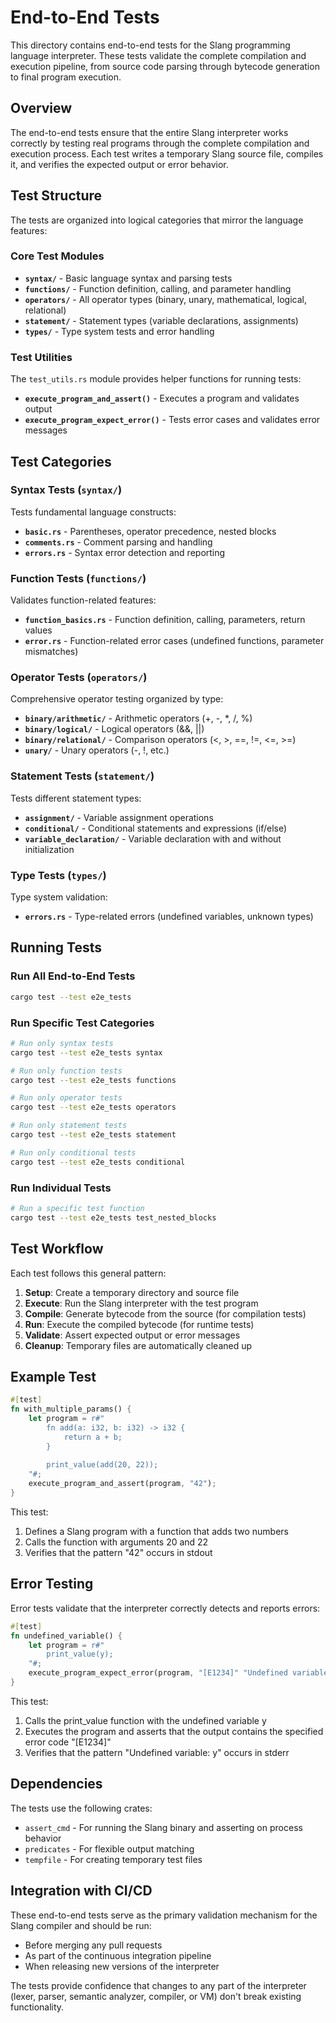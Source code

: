 # End-to-End Tests

This directory contains end-to-end tests for the Slang programming language interpreter. These tests validate the complete compilation and execution pipeline, from source code parsing through bytecode generation to final program execution.

## Overview

The end-to-end tests ensure that the entire Slang interpreter works correctly by testing real programs through the complete compilation and execution process. Each test writes a temporary Slang source file, compiles it, and verifies the expected output or error behavior.

## Test Structure

The tests are organized into logical categories that mirror the language features:

### Core Test Modules

- **`syntax/`** - Basic language syntax and parsing tests
- **`functions/`** - Function definition, calling, and parameter handling
- **`operators/`** - All operator types (binary, unary, mathematical, logical, relational)
- **`statement/`** - Statement types (variable declarations, assignments)
- **`types/`** - Type system tests and error handling

### Test Utilities

The `test_utils.rs` module provides helper functions for running tests:

- **`execute_program_and_assert()`** - Executes a program and validates output
- **`execute_program_expect_error()`** - Tests error cases and validates error messages

## Test Categories

### Syntax Tests (`syntax/`)

Tests fundamental language constructs:

- **`basic.rs`** - Parentheses, operator precedence, nested blocks
- **`comments.rs`** - Comment parsing and handling
- **`errors.rs`** - Syntax error detection and reporting

### Function Tests (`functions/`)

Validates function-related features:

- **`function_basics.rs`** - Function definition, calling, parameters, return values
- **`error.rs`** - Function-related error cases (undefined functions, parameter mismatches)

### Operator Tests (`operators/`)

Comprehensive operator testing organized by type:

- **`binary/arithmetic/`** - Arithmetic operators (+, -, *, /, %)
- **`binary/logical/`** - Logical operators (&&, ||)
- **`binary/relational/`** - Comparison operators (<, >, ==, !=, <=, >=)
- **`unary/`** - Unary operators (-, !, etc.)

### Statement Tests (`statement/`)

Tests different statement types:

- **`assignment/`** - Variable assignment operations
- **`conditional/`** - Conditional statements and expressions (if/else)
- **`variable_declaration/`** - Variable declaration with and without initialization

### Type Tests (`types/`)

Type system validation:

- **`errors.rs`** - Type-related errors (undefined variables, unknown types)

## Running Tests

### Run All End-to-End Tests

```bash
cargo test --test e2e_tests
```

### Run Specific Test Categories

```bash
# Run only syntax tests
cargo test --test e2e_tests syntax

# Run only function tests
cargo test --test e2e_tests functions

# Run only operator tests
cargo test --test e2e_tests operators

# Run only statement tests
cargo test --test e2e_tests statement

# Run only conditional tests
cargo test --test e2e_tests conditional
```

### Run Individual Tests

```bash
# Run a specific test function
cargo test --test e2e_tests test_nested_blocks
```

## Test Workflow

Each test follows this general pattern:

1. **Setup**: Create a temporary directory and source file
2. **Execute**: Run the Slang interpreter with the test program
3. **Compile**: Generate bytecode from the source (for compilation tests)
4. **Run**: Execute the compiled bytecode (for runtime tests)
5. **Validate**: Assert expected output or error messages
6. **Cleanup**: Temporary files are automatically cleaned up

## Example Test

```rust
#[test]
fn with_multiple_params() {
    let program = r#"
        fn add(a: i32, b: i32) -> i32 {
            return a + b;
        }
        
        print_value(add(20, 22));
    "#;
    execute_program_and_assert(program, "42");
}
```

This test:

1. Defines a Slang program with a function that adds two numbers
2. Calls the function with arguments 20 and 22
3. Verifies that the pattern "42" occurs in stdout

## Error Testing

Error tests validate that the interpreter correctly detects and reports errors:

```rust
#[test]
fn undefined_variable() {
    let program = r#"
        print_value(y); 
    "#;
    execute_program_expect_error(program, "[E1234]" "Undefined variable: y");
}
```

This test:

1. Calls the print_value function with the undefined variable y
2. Executes the program and asserts that the output contains the specified error code "[E1234]"
3. Verifies that the pattern "Undefined variable: y" occurs in stderr

## Dependencies

The tests use the following crates:

- `assert_cmd` - For running the Slang binary and asserting on process behavior
- `predicates` - For flexible output matching
- `tempfile` - For creating temporary test files

## Integration with CI/CD

These end-to-end tests serve as the primary validation mechanism for the Slang compiler and should be run:

- Before merging any pull requests
- As part of the continuous integration pipeline
- When releasing new versions of the interpreter

The tests provide confidence that changes to any part of the interpreter (lexer, parser, semantic analyzer, compiler, or VM) don't break existing functionality.

